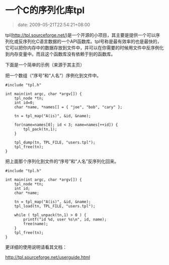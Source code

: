 # 一个C的序列化库tpl
>date: 2009-05-21T22:54:21+08:00


tpl(<http://tpl.sourceforge.net/>)是一个开源的小项目，其主要是提供一个可以序列化或反序列化C语言数据的一个API函数库。tpl号称是最有效率的也是最快的，它可以把你内存中的数据存放到文件中，并可以在你需要的时候用文件中反序例化到内存变量中。而且这个函数库没有依赖于别的函数库。


下面是一个简单的示例（来源于其主页）


把一个数组（“序号”和“人名”）序例化到文件中。




```
#include "tpl.h"

int main(int argc, char *argv[]) {
    tpl_node *tn;
    int id=0;
    char *name, *names[] = { "joe", "bob", "cary" };

    tn = tpl_map("A(is)", &id, &name);

    for(name=names[0]; id < 3; name=names[++id]) {
        tpl_pack(tn,1);
    }

    tpl_dump(tn, TPL_FILE, "users.tpl");
    tpl_free(tn);
}

```

把上面那个序列化到文件的“序号”和“人名”反序列化回来。



```
#include "tpl.h"

int main(int argc, char *argv[]) {
    tpl_node *tn;
    int id;
    char *name;

    tn = tpl_map("A(is)", &id, &name);
    tpl_load(tn, TPL_FILE, "users.tpl");

    while ( tpl_unpack(tn,1) > 0 ) {
        printf("id %d, user %s\n", id, name);
        free(name);
    }
    tpl_free(tn);
}

```

更详细的使用说明请看其文档：  

<http://tpl.sourceforge.net/userguide.html>


